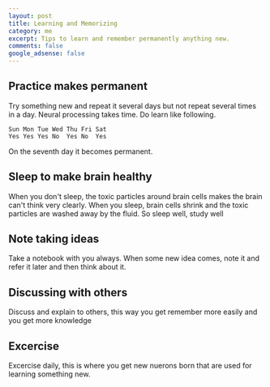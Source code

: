 ```yaml
---
layout: post
title: Learning and Memorizing
category: me
excerpt: Tips to learn and remember permanently anything new.
comments: false
google_adsense: false
---
```

## Practice makes permanent
Try something new and repeat it several days but not repeat several times in a day. Neural processing takes time. Do learn like following.
~~~
Sun Mon Tue Wed Thu Fri Sat
Yes Yes Yes No  Yes No  Yes
~~~
On the seventh day it becomes permanent.

## Sleep to make brain healthy
When you don't sleep, the toxic particles around brain cells makes the brain can't think very clearly. When you sleep, brain cells shrink and the toxic particles are washed away by the fluid. So sleep well, study well

## Note taking ideas
Take a notebook with you always. When some new idea comes, note it and refer it later and then think about it.

## Discussing with others
Discuss and explain to others, this way you get remember more easily and you get more knowledge

## Excercise
Excercise daily, this is where you get new nuerons born that are used for learning something new.
